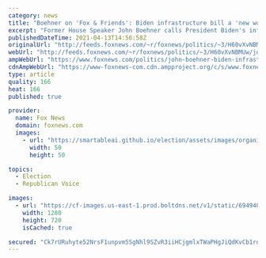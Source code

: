 ```yaml
---
category: news
title: "Boehner on 'Fox & Friends': Biden infrastructure bill a 'new word for the Green New Deal'"
excerpt: "Former House Speaker John Boehner calls President Biden's infrastructure plan a 'new word for the Green New Deal' on 'Fox & Friends.'"
publishedDateTime: 2021-04-13T14:56:58Z
originalUrl: "http://feeds.foxnews.com/~r/foxnews/politics/~3/H60vXvNBMUw/john-boehner-biden-infrastructure-bill-fox-friends"
webUrl: "http://feeds.foxnews.com/~r/foxnews/politics/~3/H60vXvNBMUw/john-boehner-biden-infrastructure-bill-fox-friends"
ampWebUrl: "https://www.foxnews.com/politics/john-boehner-biden-infrastructure-bill-fox-friends.amp"
cdnAmpWebUrl: "https://www-foxnews-com.cdn.ampproject.org/c/s/www.foxnews.com/politics/john-boehner-biden-infrastructure-bill-fox-friends.amp"
type: article
quality: 166
heat: 166
published: true

provider:
  name: Fox News
  domain: foxnews.com
  images:
    - url: "https://smartableai.github.io/election/assets/images/organizations/foxnews.com-50x50.jpg"
      width: 50
      height: 50

topics:
  - Election
  - Republican Voice

images:
  - url: "https://cf-images.us-east-1.prod.boltdns.net/v1/static/694940094001/ab1bf457-1339-4a5f-8fb3-a11d1dae0812/872588d7-6f3d-4545-bcb4-715442d38b78/1280x720/match/image.jpg"
    width: 1280
    height: 720
    isCached: true

secured: "Ck7rURuhyte52NrsF1unpvm5SgNhl9SZvR3iiHCjgmlxTWaPHgJiQdKvCb1rdrd0u7t1ixWfTz6MjJzvmtbvNHqQHLhTgOd6WJfGVGraBLwitThqui3ILD6lCidHQ5BvKDsAL1qgboG/XB3PQCP9VwYooUhOkkUvm8ZRKkK16BS7bNfz7dkyYyw6z3AEMH5iHGhd6aCutsw8PS7oFznBv4zQcgUVcTcXn4LZeGWvVev//bzi/fALMoganyRgBs1OC56jkvMjgXHpK0UjJZwQyeFlkXwga0/NCUaSZygJraJvQeEM2D6R62tH5Yji5FgrEObUqumSOZqOooJMHW0IT4Zboc8Jq1ILCgLuyqsYTGk=;9jw1Rv3JRCsa7un5C4jOyA=="
---
```


